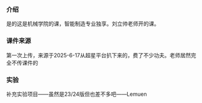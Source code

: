 ### 介绍 
是的这是机械学院的课，智能制造专业独享。刘立帅老师开的课。
### 课件来源
第一次上传，来源于2025-6-17从超星平台扒下来的，费了不少功夫。老师居然完全不传课件的
### 实验
补充实验项目——虽然是23/24版但也差不多吧——Lemuen
